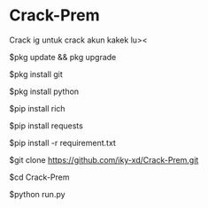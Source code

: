 # Crack-Prem
Crack ig untuk crack akun kakek lu>&lt;

$pkg update && pkg upgrade

$pkg install git

$pkg install python

$pip install rich

$pip install requests

$pip install -r requirement.txt

$git clone https://github.com/iky-xd/Crack-Prem.git

$cd Crack-Prem

$python run.py


